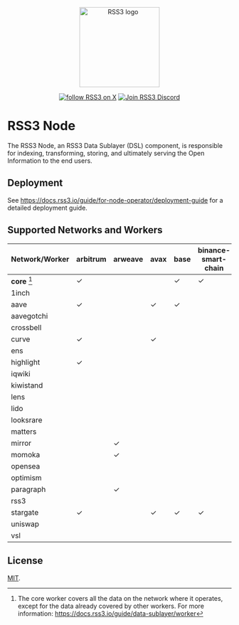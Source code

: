 <!-- markdownlint-disable -->
<p align="center">
  <a href="https://rss3.io" target="_blank" rel="noopener noreferrer">
    <!-- RSS3 White logo, used the hosting for an absolute link -->
    <img width="180" src="https://cdn.jsdelivr.net/gh/rss3-network/rss3-assets/logo.svg" alt="RSS3 logo">
  </a>
</p>
<p align="center">
  <a href="https://link.rss3.io/x"><img src="https://img.shields.io/twitter/follow/rss3_?color=%230072ff" alt="follow RSS3 on X"></a>
  <a href="https://link.rss3.io/discord"><img src="https://img.shields.io/badge/chat-discord-blue?style=flat&logo=discord&color=%230072ff" alt="Join RSS3 Discord"></a>
  <!-- add NPM and other badges when needed -->
</p>
<!-- markdownlint-enable -->

# RSS3 Node
The RSS3 Node, an RSS3 Data Sublayer (DSL) component, is responsible for indexing, transforming, storing, and ultimately serving the Open Information to the end users.
## Deployment
See <https://docs.rss3.io/guide/for-node-operator/deployment-guide> for a detailed deployment guide.
## Supported Networks and Workers
<!-- network-worker table starts -->
| Network/Worker | arbitrum | arweave | avax | base | binance-smart-chain | crossbell | ethereum | farcaster | gnosis | linea | optimism | polygon | vsl |
|---|---|---|---|---|---|---|---|---|---|---|---|---|---|
| **core** [^1] | ✓ |   |   | ✓ | ✓ |   | ✓ | ✓ | ✓ | ✓ | ✓ | ✓ | ✓ |
| 1inch |   |   |   |   |   |   | ✓ |   |   |   |   |   |   |
| aave | ✓ |   | ✓ | ✓ |   |   | ✓ |   |   |   | ✓ | ✓ |   |
| aavegotchi |   |   |   |   |   |   |   |   |   |   |   | ✓ |   |
| crossbell |   |   |   |   |   | ✓ |   |   |   |   |   |   |   |
| curve | ✓ |   | ✓ |   |   |   | ✓ |   | ✓ |   | ✓ | ✓ |   |
| ens |   |   |   |   |   |   | ✓ |   |   |   |   |   |   |
| highlight | ✓ |   |   |   |   |   | ✓ |   |   |   | ✓ | ✓ |   |
| iqwiki |   |   |   |   |   |   |   |   |   |   |   | ✓ |   |
| kiwistand |   |   |   |   |   |   |   |   |   |   | ✓ |   |   |
| lens |   |   |   |   |   |   |   |   |   |   |   | ✓ |   |
| lido |   |   |   |   |   |   | ✓ |   |   |   |   |   |   |
| looksrare |   |   |   |   |   |   | ✓ |   |   |   |   |   |   |
| matters |   |   |   |   |   |   |   |   |   |   | ✓ |   |   |
| mirror |   | ✓ |   |   |   |   |   |   |   |   |   |   |   |
| momoka |   | ✓ |   |   |   |   |   |   |   |   |   |   |   |
| opensea |   |   |   |   |   |   | ✓ |   |   |   |   |   |   |
| optimism |   |   |   |   |   |   | ✓ |   |   |   |   |   |   |
| paragraph |   | ✓ |   |   |   |   |   |   |   |   |   |   |   |
| rss3 |   |   |   |   |   |   | ✓ |   |   |   |   |   | ✓ |
| stargate | ✓ |   | ✓ | ✓ | ✓ |   | ✓ |   |   | ✓ | ✓ | ✓ |   |
| uniswap |   |   |   |   |   |   | ✓ |   |   | ✓ |   |   |   |
| vsl |   |   |   |   |   |   |   |   |   |   |   |   | ✓ |
<!-- network-worker table ends -->
[^1]: The core worker covers all the data on the network where it operates, except for the data already covered by other workers.
For more information: <https://docs.rss3.io/guide/data-sublayer/worker>
## License
<!-- We use MIT as it's almost unrestricted. -->
[MIT](LICENSE).
